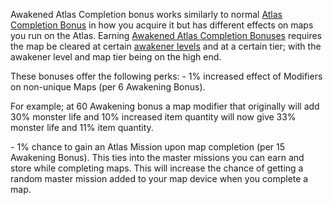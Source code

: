 
Awakened Atlas Completion bonus works similarly to normal [Atlas Completion Bonus][wiki:atlas-completion-bonus] in how you acquire it but has different effects on maps you run on the Atlas.
Earning [Awakened Atlas Completion Bonuses][wiki:awakening-completion-bonus] requires the map be cleared at certain [awakener levels][wiki:awakening-levels] and at a certain tier;
with the awakener level and map tier being on the high end.

These bonuses offer the following perks:
\- 1% increased effect of Modifiers on non-unique Maps (per 6 Awakening Bonus).

For example; at 60 Awakening bonus a map modifier that originally will add 30% monster life and 10% increased item quantity will now give 33% monster life and 11% item quantity.

\- 1% chance to gain an Atlas Mission upon map completion (per 15 Awakening Bonus). This ties into the master missions you can earn and store while completing maps. This will increase the chance of getting a random master mission added to your map device when you complete a map.

[wiki:atlas-completion-bonus]: https://pathofexile.gamepedia.com/Atlas_of_Worlds#Atlas_Completion_Bonus
[wiki:awakening-completion-bonus]: https://pathofexile.gamepedia.com/Atlas_of_Worlds#Awakening_Completion_Bonus
[wiki:awakening-levels]: https://pathofexile.gamepedia.com/Atlas_of_Worlds#Awakening_Level
